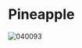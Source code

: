 # Pineapple
![040093](https://user-images.githubusercontent.com/50277379/140739541-6a3f3d4a-758e-4c7e-86f4-554cbf1aa183.jpg)
